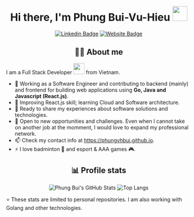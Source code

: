 <div align="center">
  <h1>Hi there, I'm Phung Bui-Vu-Hieu <img src="https://media.giphy.com/media/hvRJCLFzcasrR4ia7z/giphy.gif" width="40"></h1>

[![Linkedin Badge](https://img.shields.io/badge/-phungvhbui-blue?style=for-the-badge&logo=Linkedin&logoColor=white&link=https://www.linkedin.com/in/phungvhbui)][linkedin]
[![Website Badge](https://img.shields.io/badge/-phungvhbui.github.io-47CCCC?style=for-the-badge&logo=Google-Chrome&logoColor=white&link=https://phungvhbui.github.io)][site]

</div>

<div align="center">
  <h2>👩‍💻 About me</h2>
</div>

I am a Full Stack Developer <img src="https://media.giphy.com/media/WUlplcMpOCEmTGBtBW/giphy.gif" width="30"> from Vietnam.

- 🔭 Working as a Software Engineer and contributing to backend (mainly) and frontend for building web applications using **Go, Java and Javascript (React.js)**.
- 🌱 Improving React.js skill; learning Cloud and Software architecture.
- 💬 Ready to share my experiences about software solutions and technologies.
- 🤝 Open to new opportunities and challenges. Even when I cannot take on another job at the momment, I would love to expand my professional network.
- 📫 Check my contact info at <https://phungvhbui.github.io>.
- ⚡ I love badminton 🏸 and esport & AAA games 🎮.

<div align="center">
  <h2>📊 Profile stats</h2>

![Phung Bui's GitHub Stats](https://github-readme-stats-phungvhbui.vercel.app/api?username=phungvhbui&count_private=true&show_icons=true&theme=radical)
![Top Langs](https://github-readme-stats-phungvhbui.vercel.app/api/top-langs/?username=phungvhbui&langs_count=5&theme=dark&layout=compact)
</div>

⭐ These stats are limited to personal repositories. I am also working with Golang and other technologies.

[linkedin]: https://www.linkedin.com/in/phungvhbui
[site]: https://phungvhbui.github.io